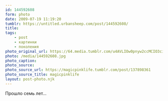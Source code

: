 ```yaml
---
id: 144592608
form: photo
date: 2009-07-19 11:19:20
tumblr: https://untitled.urbansheep.com/post/144592608/
title:
tags:
    - post
    - картинки
    - поколения
photo_original_url: https://64.media.tumblr.com/u4AVLIOw0pnyw2ccMCIO3ciso1_500.jpg
photo: /media/144592608.jpg
photo_caption: 
photo_source:
photo_source_url: https://magicpinklife.tumblr.com/post/137898361
photo_source_title: magicpinklife
layout: post-photo.njk
---
```


<p>Прошло семь лет…</p>
